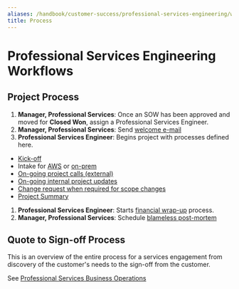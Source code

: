 ```yaml
---
aliases: /handbook/customer-success/professional-services-engineering/workflows/process.html
title: Process
---
```


# Professional Services Engineering Workflows

## Project Process

1. **Manager, Professional Services**: Once an SOW has been approved and moved for **Closed Won**, assign a Professional Services Engineer.
1. **Manager, Professional Services**: Send [welcome e-mail](https://about.gitlab.com/handbook/customer-success/professional-services-engineering/workflows/project_execution/welcome-email.html)
1. **Professional Services Engineer**: Begins project with processes defined here.
  - [Kick-off](https://about.gitlab.com/handbook/customer-success/professional-services-engineering/workflows/project_execution/kick-off.html)
  - Intake for [AWS](https://about.gitlab.com/handbook/customer-success/professional-services-engineering/workflows/intake/aws.html) or [on-prem](https://about.gitlab.com/handbook/customer-success/professional-services-engineering/workflows/intake/on-prem.html)
  - [On-going project calls (external)](https://about.gitlab.com/handbook/customer-success/professional-services-engineering/workflows/project_execution/calls.html)
  - [On-going internal project updates](https://about.gitlab.com/handbook/customer-success/professional-services-engineering/workflows/internal/15minute-standup.html)
  - [Change request when required for scope changes](https://docs.google.com/document/d/1aBKeyui9qCt9YoVtZg-Z7XRkNpomTa-H3KRPBLnt6TQ/edit?usp=sharing)
  - [Project Summary](https://about.gitlab.com/handbook/customer-success/professional-services-engineering/workflows/project_execution/project-summary.html)
1. **Professional Services Engineer**: Starts [financial wrap-up](https://about.gitlab.com/handbook/customer-success/professional-services-engineering/workflows/internal/financial-wrapup.html) process.
1. **Manager, Professional Services**: Schedule [blameless post-mortem](https://about.gitlab.com/handbook/customer-success/professional-services-engineering/workflows/internal/root-cause-analysis.html)

## Quote to Sign-off Process

This is an overview of the entire process for a services engagement from discovery of the customer's needs to the sign-off from the customer.

See [Professional Services Business Operations](https://about.gitlab.com/handbook/customer-success/professional-services-engineering/workflows/internal/biz-ops.html)
